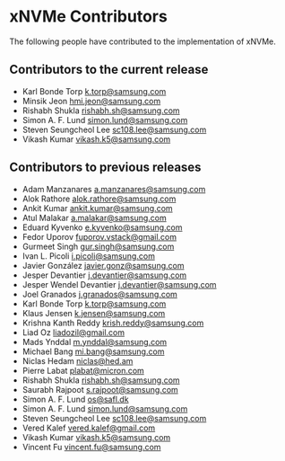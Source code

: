 <!--
SPDX-FileCopyrightText: Samsung Electronics Co., Ltd

SPDX-License-Identifier: BSD-3-Clause
-->

# xNVMe Contributors

The following people have contributed to the implementation of xNVMe.

## Contributors to the current release

* Karl Bonde Torp <k.torp@samsung.com>
* Minsik Jeon <hmi.jeon@samsung.com>
* Rishabh Shukla <rishabh.sh@samsung.com>
* Simon A. F. Lund <simon.lund@samsung.com>
* Steven Seungcheol Lee <sc108.lee@samsung.com>
* Vikash Kumar <vikash.k5@samsung.com>

## Contributors to previous releases

* Adam Manzanares <a.manzanares@samsung.com>
* Alok Rathore <alok.rathore@samsung.com>
* Ankit Kumar <ankit.kumar@samsung.com>
* Atul Malakar <a.malakar@samsung.com>
* Eduard Kyvenko <e.kyvenko@samsung.com>
* Fedor Uporov <fuporov.vstack@gmail.com>
* Gurmeet Singh <gur.singh@samsung.com>
* Ivan L. Picoli <i.picoli@samsung.com>
* Javier González <javier.gonz@samsung.com>
* Jesper Devantier <j.devantier@samsung.com>
* Jesper Wendel Devantier <j.devantier@samsung.com>
* Joel Granados <j.granados@samsung.com>
* Karl Bonde Torp <k.torp@samsung.com>
* Klaus Jensen <k.jensen@samsung.com>
* Krishna Kanth Reddy <krish.reddy@samsung.com>
* Liad Oz <liadozil@gmail.com>
* Mads Ynddal <m.ynddal@samsung.com>
* Michael Bang <mi.bang@samsung.com>
* Niclas Hedam <niclas@hed.am> 
* Pierre Labat <plabat@micron.com>
* Rishabh Shukla <rishabh.sh@samsung.com> 
* Saurabh Rajpoot <s.rajpoot@samsung.com>
* Simon A. F. Lund <os@safl.dk>
* Simon A. F. Lund <simon.lund@samsung.com>
* Steven Seungcheol Lee <sc108.lee@samsung.com>
* Vered Kalef <vered.kalef@gmail.com>
* Vikash Kumar <vikash.k5@samsung.com>
* Vincent Fu <vincent.fu@samsung.com>
